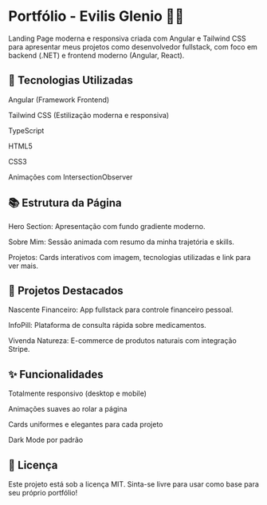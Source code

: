 # Portfólio - Evilis Glenio 👨‍💻
Landing Page moderna e responsiva criada com Angular e Tailwind CSS para apresentar meus projetos como desenvolvedor fullstack, com foco em backend (.NET) e frontend moderno (Angular, React).


## 🚀 Tecnologias Utilizadas
Angular (Framework Frontend)

Tailwind CSS (Estilização moderna e responsiva)

TypeScript

HTML5

CSS3

Animações com IntersectionObserver


## 📚 Estrutura da Página
Hero Section: Apresentação com fundo gradiente moderno.

Sobre Mim: Sessão animada com resumo da minha trajetória e skills.

Projetos: Cards interativos com imagem, tecnologias utilizadas e link para ver mais.

## 💼 Projetos Destacados
Nascente Financeiro: App fullstack para controle financeiro pessoal.

InfoPill: Plataforma de consulta rápida sobre medicamentos.

Vivenda Natureza: E-commerce de produtos naturais com integração Stripe.

## ✨ Funcionalidades
Totalmente responsivo (desktop e mobile)

Animações suaves ao rolar a página

Cards uniformes e elegantes para cada projeto

Dark Mode por padrão


## 📝 Licença
Este projeto está sob a licença MIT.
Sinta-se livre para usar como base para seu próprio portfólio!